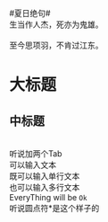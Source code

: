 #夏日绝句#
<br>生当作人杰，死亦为鬼雄。</br>
<br>至今思项羽，不肯过江东。</br>


大标题
==========
中标题
-----------




<br>听说加两个Tab
<br>可以输入文本
<br>既可以输入单行文本 
<br>也可以输入多行文本
<br>EveryThing will be `Ok`
<br>听说圆点符*是这个样子的

